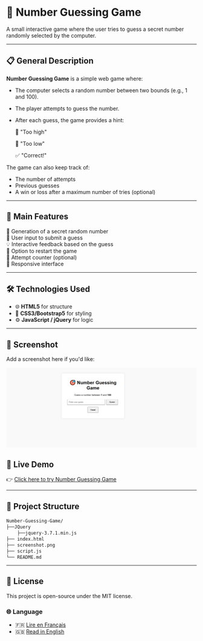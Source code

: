 # 📝 Number Guessing Game

A small interactive game where the user tries to guess a secret number randomly selected by the computer.

---

## 📋 General Description

**Number Guessing Game** is a simple web game where:

- The computer selects a random number between two bounds (e.g., 1 and 100).
- The player attempts to guess the number.
- After each guess, the game provides a hint:

  🔼 "Too high"

  🔽 "Too low"

  ✅ "Correct!"

The game can also keep track of:

- The number of attempts
- Previous guesses
- A win or loss after a maximum number of tries (optional)

---

## 🚀 Main Features

🎲 Generation of a secret random number  
🎯 User input to submit a guess  
💡 Interactive feedback based on the guess  
🔁 Option to restart the game  
🧠 Attempt counter (optional)  
📱 Responsive interface

---

## 🛠️ Technologies Used

- 🌐 **HTML5** for structure
- 🎨 **CSS3/Bootstrap5** for styling
- ⚙️ **JavaScript / jQuery** for logic

---

## 📸 Screenshot

Add a screenshot here if you'd like:

![Preview of Number Guessing Game](./screenshot.png)

## 🔗 Live Demo

👉 [Click here to try Number Guessing Game](https://projectsjavascript.github.io/Number-Guessing-Game/)

---

## 📁 Project Structure

```
Number-Guessing-Game/
├──JQuery
    ├──jquery-3.7.1.min.js
├── index.html
├── screenshot.png
├── script.js
└── README.md
```

---

## 📄 License

This project is open-source under the MIT license.

### 🌐 Language

- 🇫🇷 [Lire en Français](./README.fr.md)
- 🇬🇧 [Read in English](./README.md)

